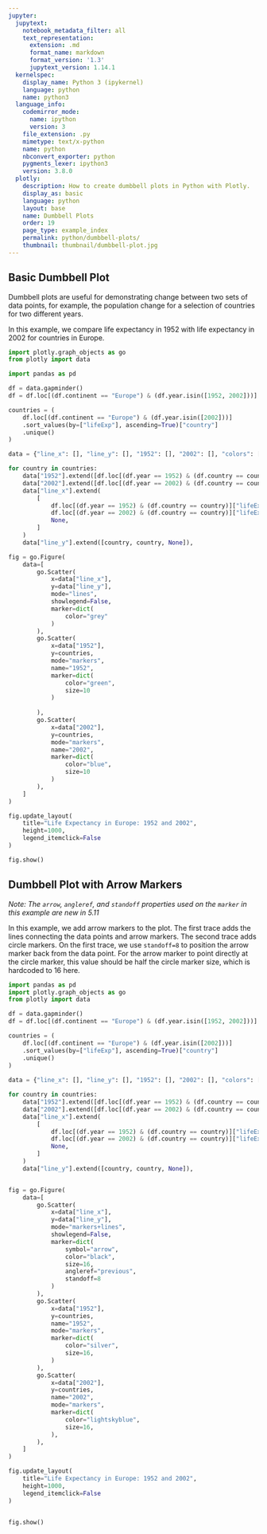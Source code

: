 ```yaml
---
jupyter:
  jupytext:
    notebook_metadata_filter: all
    text_representation:
      extension: .md
      format_name: markdown
      format_version: '1.3'
      jupytext_version: 1.14.1
  kernelspec:
    display_name: Python 3 (ipykernel)
    language: python
    name: python3
  language_info:
    codemirror_mode:
      name: ipython
      version: 3
    file_extension: .py
    mimetype: text/x-python
    name: python
    nbconvert_exporter: python
    pygments_lexer: ipython3
    version: 3.8.0
  plotly:
    description: How to create dumbbell plots in Python with Plotly.
    display_as: basic
    language: python
    layout: base
    name: Dumbbell Plots
    order: 19
    page_type: example_index
    permalink: python/dumbbell-plots/
    thumbnail: thumbnail/dumbbell-plot.jpg
---
```


## Basic Dumbbell Plot


Dumbbell plots are useful for demonstrating change between two sets of data points, for example, the population change for a selection of countries for two different years.

In this example, we compare life expectancy in 1952 with life expectancy in 2002 for countries in Europe.

```python
import plotly.graph_objects as go
from plotly import data

import pandas as pd

df = data.gapminder()
df = df.loc[(df.continent == "Europe") & (df.year.isin([1952, 2002]))]

countries = (
    df.loc[(df.continent == "Europe") & (df.year.isin([2002]))]
    .sort_values(by=["lifeExp"], ascending=True)["country"]
    .unique()
)

data = {"line_x": [], "line_y": [], "1952": [], "2002": [], "colors": [], "years": [], "countries": []}

for country in countries:
    data["1952"].extend([df.loc[(df.year == 1952) & (df.country == country)]["lifeExp"].values[0]])
    data["2002"].extend([df.loc[(df.year == 2002) & (df.country == country)]["lifeExp"].values[0]])
    data["line_x"].extend(
        [
            df.loc[(df.year == 1952) & (df.country == country)]["lifeExp"].values[0],
            df.loc[(df.year == 2002) & (df.country == country)]["lifeExp"].values[0],
            None,
        ]
    )
    data["line_y"].extend([country, country, None]),

fig = go.Figure(
    data=[
        go.Scatter(
            x=data["line_x"],
            y=data["line_y"],
            mode="lines",
            showlegend=False,
            marker=dict(
                color="grey"
            )
        ),
        go.Scatter(
            x=data["1952"],
            y=countries,
            mode="markers",
            name="1952",
            marker=dict(
                color="green",
                size=10
            )
            
        ),
        go.Scatter(
            x=data["2002"],
            y=countries,
            mode="markers",
            name="2002",
            marker=dict(
                color="blue",
                size=10
            )   
        ),
    ]
)

fig.update_layout(
    title="Life Expectancy in Europe: 1952 and 2002",
    height=1000,
    legend_itemclick=False
)

fig.show()

```

## Dumbbell Plot with Arrow Markers

*Note: The `arrow`, `angleref`, and `standoff` properties used on the `marker` in this example are new in 5.11*

In this example, we add arrow markers to the plot. The first trace adds the lines connecting the data points and arrow markers.
The second trace adds circle markers. On the first trace, we use `standoff=8` to position the arrow marker back from the data point.
For the arrow marker to point directly at the circle marker, this value should be half the circle marker size, which is hardcoded to 16 here.

```python
import pandas as pd
import plotly.graph_objects as go
from plotly import data

df = data.gapminder()
df = df.loc[(df.continent == "Europe") & (df.year.isin([1952, 2002]))]

countries = (
    df.loc[(df.continent == "Europe") & (df.year.isin([2002]))]
    .sort_values(by=["lifeExp"], ascending=True)["country"]
    .unique()
)
    
data = {"line_x": [], "line_y": [], "1952": [], "2002": [], "colors": [], "years": [], "countries": []}

for country in countries:
    data["1952"].extend([df.loc[(df.year == 1952) & (df.country == country)]["lifeExp"].values[0]])
    data["2002"].extend([df.loc[(df.year == 2002) & (df.country == country)]["lifeExp"].values[0]])
    data["line_x"].extend(
        [
            df.loc[(df.year == 1952) & (df.country == country)]["lifeExp"].values[0],
            df.loc[(df.year == 2002) & (df.country == country)]["lifeExp"].values[0],
            None,
        ]
    )
    data["line_y"].extend([country, country, None]),


fig = go.Figure(
    data=[
        go.Scatter(
            x=data["line_x"],
            y=data["line_y"],
            mode="markers+lines",
            showlegend=False,
            marker=dict(
                symbol="arrow", 
                color="black", 
                size=16, 
                angleref="previous", 
                standoff=8
            )
        ),
        go.Scatter(
            x=data["1952"],
            y=countries, 
            name="1952",
            mode="markers",
            marker=dict(
                color="silver",
                size=16,
            )
        ),
        go.Scatter(
            x=data["2002"],
            y=countries,
            name="2002",
            mode="markers",
            marker=dict(
                color="lightskyblue",
                size=16,
            ),
        ),
    ]
)

fig.update_layout(
    title="Life Expectancy in Europe: 1952 and 2002",
    height=1000,
    legend_itemclick=False
)


fig.show()

```
